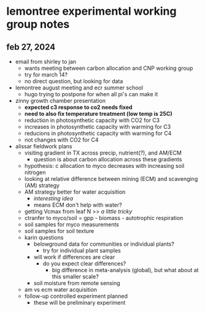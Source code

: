 # lemontree experimental working group notes
## feb 27, 2024

- email from shirley to jan
	- wants meeting between carbon allocation and CNP working group
	- try for march 14?
	- no direct question, but looking for data
- lemontree august meeting and ecr summer school
	- hugo trying to postpone for when all pi's can make it
- zinny growth chamber presentation
	- **expected c3 response to co2 needs fixed**
	- **need to also fix temperature treatment (low temp is 25C)**
	- reduction in photosynthetic capacity with CO2 for C3
	- increases in photosynthetic capacity with warming for C3
	- reducions in photosynthetic capacity with warming for C4
	- not changes with CO2 for C4
- alissar fieldwork plans
	- visiting gradient in TX across precip, nutrient(?), and AM/ECM 
		- question is about carbon allocation across these gradients
	- hypothesis: c allocation to myco decreases with increasing soil nitrogen
	- looking at relative difference between mining (ECM) and scavenging (AM) strategy
	- AM strategy better for water acquisition
		- *interesting idea*
		- means ECM don't help with water?
	- getting Vcmax from leaf N >> *a little tricky*
	- ctranfer to myco/soil = gpp - biomass - autotrophic respiration
	- soil samples for myco measurements
	- soil samples for soil texture
	- karin questions
		- belowground data for communities or individual plants?
			- try for individual plant samples
		- will work if differences are clear
			- do you expect clear differences?
				- big difference in meta-analysis (global), but what about at this smaller
				scale?
		- soil moisture from remote sensing
	- am vs ecm water acquisition
	- follow-up controlled experiment planned
		- these will be preliminary experiment